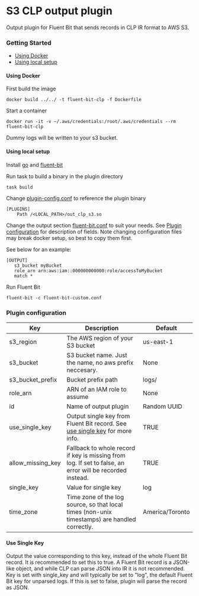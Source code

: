 # S3 CLP output plugin

Output plugin for Fluent Bit that sends records in CLP IR format to AWS S3.

### Getting Started

- [Using Docker](#using-docker)
- [Using local setup](#using-local-setup)

#### Using Docker

First build the image
  ```shell
  docker build ../../ -t fluent-bit-clp -f Dockerfile
  ```

Start a container
  ```shell
  docker run -it -v ~/.aws/credentials:/root/.aws/credentials --rm fluent-bit-clp
  ```

 Dummy logs will be written to your s3 bucket.

#### Using local setup

Install [go][1] and [fluent-bit][2]

Run task to build a binary in the plugin directory
  ```shell
  task build
  ```
Change [plugin-config.conf](plugin-config.conf) to reference the plugin binary
  ```shell
  [PLUGINS]
      Path /<LOCAL_PATH>/out_clp_s3.so
  ```

Change the output section [fluent-bit.conf](fluent-bit.conf) to suit your needs. 
See [Plugin configuration](#plugin-configuration) for description of fields.
Note changing configuration files may break docker setup, so best to copy them first.

See below for an example:

 ```
[OUTPUT]
    s3_bucket myBucket
    role_arn arn:aws:iam::000000000000:role/accessToMyBucket
    match *
  ```

Run Fluent Bit
  ```shell
  fluent-bit -c fluent-bit-custom.conf
  ```

### Plugin configuration

| Key               | Description                                                                                              | Default         |
| ----------------- | -------------------------------------------------------------------------------------------------------- | --------------- |
| s3_region         | The AWS region of your S3 bucket                                                                         | us-east-1       |
| s3_bucket         | S3 bucket name. Just the name, no aws prefix neccesary.                                                  | None            |
| s3_bucket_prefix  | Bucket prefix path                                                                                       | logs/           |
| role_arn          | ARN of an IAM role to assume                                                                             | None            |
| id                | Name of output plugin                                                                                    | Random UUID     |
| use_single_key    | Output single key from Fluent Bit record. See [use single key](#use-single-key) for more info.           | TRUE            |
| allow_missing_key | Fallback to whole record if key is missing from log. If set to false, an error will be recorded instead. | TRUE            |
| single_key        | Value for single key                                                                                     | log             |
| time_zone         | Time zone of the log source, so that local times (non-unix timestamps) are handled correctly.            | America/Toronto |

#### Use Single Key

Output the value corresponding to this key, instead of the whole Fluent Bit record. It is 
recommended to set this to true. A Fluent Bit record is a JSON-like object, and while CLP 
can parse JSON into IR it is not recommended. Key is set with single_key and will typically
 be set to "log", the default Fluent Bit key for unparsed logs. If this is set to false, plugin
will parse the record as JSON.

[1]: https://go.dev/doc/install
[2]: https://docs.fluentbit.io/manual/installation/getting-started-with-fluent-bit

